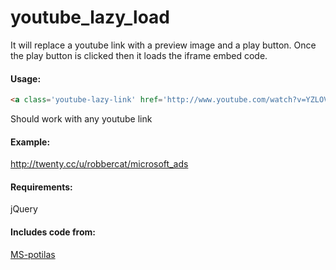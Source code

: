 youtube_lazy_load
=================

It will replace a youtube link with a preview image and a play button. Once the play button is clicked then it loads the iframe embed code.

#### Usage:
```html
<a class='youtube-lazy-link' href='http://www.youtube.com/watch?v=YZLOVDJKUpM&feature=g-all-u'>optional title</a>
```
Should work with any youtube link
#### Example:
http://twenty.cc/u/robbercat/microsoft_ads
#### Requirements:
jQuery
#### Includes code from:
<a href="http://yabtb.blogspot.com/2012/02/youtube-videos-lazy-load-improved-style.html">MS-potilas</a>  